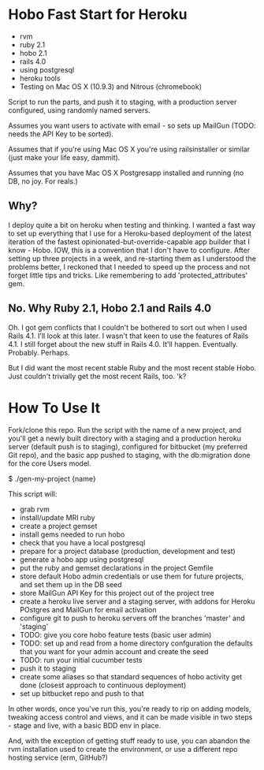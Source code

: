 # Hobo Fast Start for Heroku

- rvm
- ruby 2.1
- hobo 2.1
- rails 4.0
- using postgresql
- heroku tools
- Testing on Mac OS X (10.9.3) and Nitrous (chromebook)

Script to run the parts, and push it to staging, with a production server configured, using randomly named servers.

Assumes you want users to activate with email - so sets up MailGun (TODO: needs the API Key to be sorted).

Assumes that if you're using Mac OS X you're using railsinstaller or similar (just make your life easy, dammit).

Assumes that you have Mac OS X Postgresapp installed and running (no DB, no joy. For reals.)

## Why?

I deploy quite a bit on heroku when testing and thinking. I wanted a fast way to set up everything that I use for a Heroku-based deployment of the latest iteration of the fastest opinionated-but-override-capable app builder that I know - Hobo. IOW, this is a convention that I don't have to configure. After setting up three projects in a week, and re-starting them as I understood the problems better, I reckoned that I needed to speed up the process and not forget little tips and tricks. Like remembering to add 'protected\_attributes' gem.

## No. Why Ruby 2.1, Hobo 2.1 and Rails 4.0

Oh. I got gem conflicts that I couldn't be bothered to sort out when I used Rails 4.1. I'll look at this later. I wasn't that keen to use the features of Rails 4.1. I still forget about the new stuff in Rails 4.0. It'll happen. Eventually. Probably. Perhaps.

But I did want the most recent stable Ruby and the most recent stable Hobo. Just couldn't trivially get the most recent Rails, too. 'k?

# How To Use It

Fork/clone this repo. Run the script with the name of a new project, and you'll get a newly built directory with a staging and a production heroku server (default push is to staging), configured for bitbucket (my preferred Git repo), and the basic app pushed to staging, with the db:migration done for the core Users model.

$ ./gen-my-project {name}

This script will:

- grab rvm
- install/update MRI ruby
- create a project gemset
- install gems needed to run hobo
- check that you have a local postgresql
- prepare for a project database (production, development and test)
- generate a hobo app using postgresql
- put the ruby and gemset declarations in the project Gemfile
- store default Hobo admin credentials or use them for future projects, and set them up in the DB seed
- store MailGun API Key for this project out of the project tree
- create a heroku live server and a staging server, with addons for Heroku POstgres and MailGun for email activation
- configure git to push to heroku servers off the branches 'master' and 'staging'
- TODO: give you core hobo feature tests (basic user admin)
- TODO: set up and read from a home directory confguration the defaults that you want for your admin account and create the seed
- TODO: run your initial cucumber tests
- push it to staging
- create some aliases so that standard sequences of hobo activity get done (closest approach to continuous deployment)
- set up bitbucket repo and push to that

In other words, once you've run this, you're ready to rip on adding models, tweaking access control and views, and it can be made visible in two steps - stage and live, with a basic BDD env in place. 

And, with the exception of getting stuff ready to use, you can abandon the rvm installation used to create the environment, or use a different repo hosting service (erm, GitHub?)